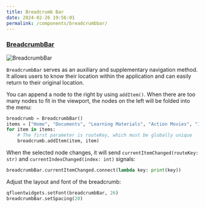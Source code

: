 ```yaml
---
title: Breadcrumb Bar
date: 2024-02-26 19:56:01
permalink: /components/breadcrumbbar/
---
```


### [BreadcrumbBar](https://pyqt-fluent-widgets.readthedocs.io/en/latest/autoapi/qfluentwidgets/components/navigation/breadcrumb/index.html#qfluentwidgets.components.navigation.breadcrumb.BreadcrumbBar)

![BreadcrumbBar](/img/components/breadcrumbbar/BreadCrumbBar.png)

`BreadcrumbBar` serves as an auxiliary and supplementary navigation method. It allows users to know their location within the application and can easily return to their original location.

You can append a node to the right by using `addItem()`. When there are too many nodes to fit in the viewport, the nodes on the left will be folded into the menu:

```python
breadcrumb = BreadcrumbBar()
items = ["Home", "Documents", "Learning Materials", "Action Movies", "Ip Man"]
for item in items:
    # The first parameter is routeKey, which must be globally unique
    breadcrumb.addItem(item, item)
```

When the selected node changes, it will send `currentItemChanged(routeKey: str)` and `currentIndexChanged(index: int)` signals:
```python
breadcrumbBar.currentItemChanged.connect(lambda key: print(key))
```

Adjust the layout and font of the breadcrumb:
```python
qfluentwidgets.setFont(breadcrumbBar, 26)
breadcrumbBar.setSpacing(20)
```
